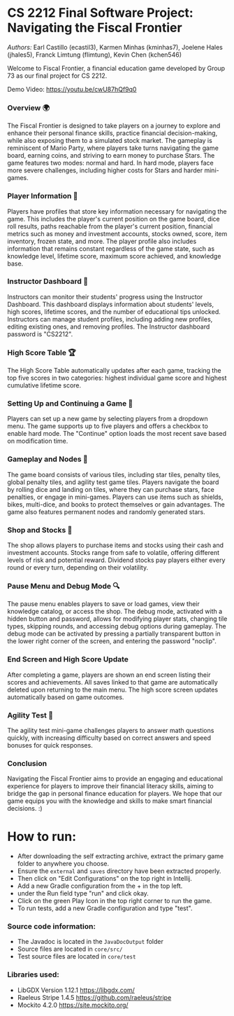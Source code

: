 # CS 2212 Final Software Project: Navigating the Fiscal Frontier
*Authors:* Earl Castillo (ecastil3), Karmen Minhas (kminhas7), Joelene Hales (jhales5), Franck Limtung (flimtung), 
Kevin Chen (kchen546)

Welcome to Fiscal Frontier, a financial education game developed by Group 73 as our final project for CS 2212.

Demo Video: https://youtu.be/cwU87hQf9q0

### Overview 🌍
The Fiscal Frontier is designed to take players on a journey to explore and enhance their personal finance skills, practice 
financial decision-making, while also exposing them to a simulated stock market. The gameplay is reminiscent of Mario 
Party, where players take turns navigating the game board, earning coins, and striving to earn money to purchase Stars. 
The game features two modes: normal and hard. In hard mode, players face more severe challenges, including higher costs 
for Stars and harder mini-games.


### Player Information 👤
Players have profiles that store key information necessary for navigating the game. This includes the player's current 
position on the game board, dice roll results, paths reachable from the player's current position, financial metrics 
such as money and investment accounts, stocks owned, score, item inventory, frozen state, and more. The player profile 
also includes information that remains constant regardless of the game state, such as knowledge level, lifetime score, 
maximum score achieved, and knowledge base.


### Instructor Dashboard 📝
Instructors can monitor their students' progress using the Instructor Dashboard. This dashboard displays information 
about students' levels, high scores, lifetime scores, and the number of educational tips unlocked. Instructors can 
manage student profiles, including adding new profiles, editing existing ones, and removing profiles.
The Instructor dashboard password is "CS2212".

### High Score Table 🏆
The High Score Table automatically updates after each game, tracking the top five scores in two categories: highest 
individual game score and highest cumulative lifetime score.


### Setting Up and Continuing a Game 🚦
Players can set up a new game by selecting players from a dropdown menu. The game supports up to five players and 
offers a checkbox to enable hard mode. The "Continue" option loads the most recent save based on modification time.


### Gameplay and Nodes 🎲
The game board consists of various tiles, including star tiles, penalty tiles, global penalty tiles, and agility test 
game tiles. Players navigate the board by rolling dice and landing on tiles, where they can purchase stars, face 
penalties, or engage in mini-games. Players can use items such as shields, bikes, multi-dice, and books to protect 
themselves or gain advantages. The game also features permanent nodes and randomly generated stars.


### Shop and Stocks 🛒
The shop allows players to purchase items and stocks using their cash and investment accounts. Stocks range from safe to 
volatile, offering different levels of risk and potential reward. Dividend stocks pay players either every round or 
every turn, depending on their volatility.


### Pause Menu and Debug Mode 🔍
The pause menu enables players to save or load games, view their knowledge catalog, or access the shop. The debug mode, 
activated with a hidden button and password, allows for modifying player stats, changing tile types, skipping rounds, 
and accessing debug options during gameplay.
The debug mode can be activated by pressing a partially transparent button in the lower right corner of the screen, and entering the password "noclip".

### End Screen and High Score Update 
After completing a game, players are shown an end screen listing their scores and achievements. All saves linked to that 
game are automatically deleted upon returning to the main menu. The high score screen updates automatically based on 
game outcomes.


### Agility Test 🏃
The agility test mini-game challenges players to answer math questions quickly, with increasing difficulty based on 
correct answers and speed bonuses for quick responses.


### Conclusion
Navigating the Fiscal Frontier aims to provide an engaging and educational experience for players to improve their 
financial literacy  skills, aiming to bridge the gap in personal finance education for players. We hope that our game 
equips you with the knowledge and skills to make smart financial decisions. :)


# How to run:
- After downloading the self extracting archive, extract the primary game folder to anywhere you choose.
- Ensure the `external` and `saves` directory have been extracted properly.
- Then click on "Edit Configurations" on the top right in Intellij. 
- Add a new Gradle configuration from the + in the top left. 
- under the Run field type "run" and click okay. 
- Click on the green Play Icon in the top right corner to run the game.
- To run tests, add a new Gradle configuration and type "test".
### Source code information:
- The Javadoc is located in the `JavaDocOutput` folder
- Source files are located in `core/src/`
- Test source files are located in `core/test`

### Libraries used:
- LibGDX Version 1.12.1 https://libgdx.com/
- Raeleus Stripe 1.4.5 https://github.com/raeleus/stripe
- Mockito 4.2.0 https://site.mockito.org/
